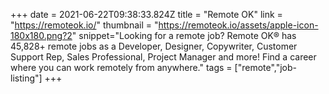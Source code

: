 +++
date = 2021-06-22T09:38:33.824Z
title = "Remote OK"
link = "https://remoteok.io/"
thumbnail = "https://remoteok.io/assets/apple-icon-180x180.png?2"
snippet="Looking for a remote job? Remote OK® has 45,828+ remote jobs as a Developer, Designer, Copywriter, Customer Support Rep, Sales Professional, Project Manager and more! Find a career where you can work remotely from anywhere."
tags = ["remote","job-listing"]
+++
